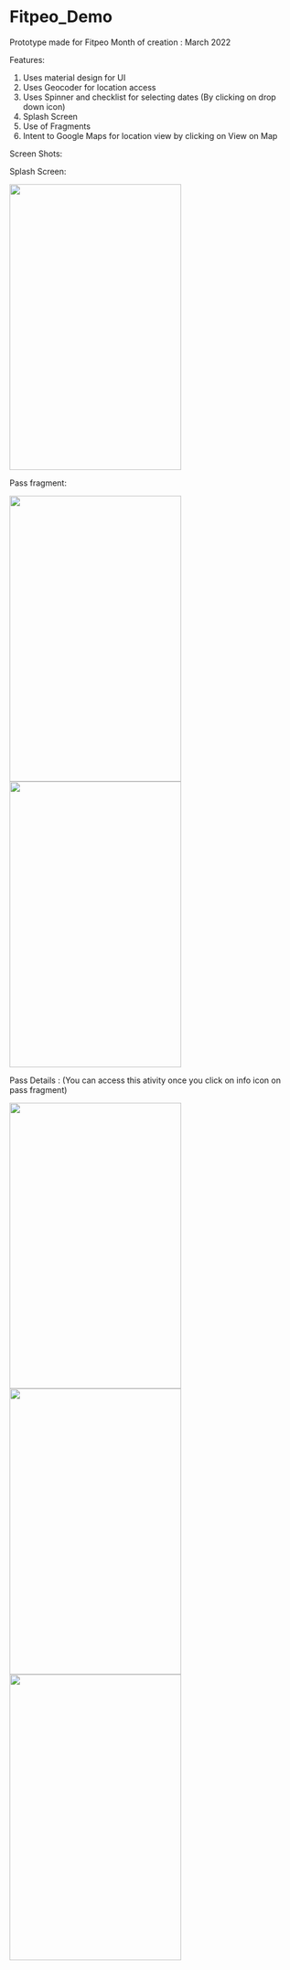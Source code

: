 # Fitpeo_Demo
Prototype made for Fitpeo 
Month of creation : March 2022

Features:

1. Uses material design for UI
2. Uses Geocoder for location access
3. Uses Spinner and checklist for selecting dates (By clicking on drop down icon)
4. Splash Screen
5. Use of Fragments
6. Intent to Google Maps for location view by clicking on View on Map

Screen Shots:

Splash Screen:

<img src="https://user-images.githubusercontent.com/90499826/157273902-48d90e87-8ece-4412-9e68-2ae8e62c96e1.jpeg" width="300" height="500">


Pass fragment:

<img src="https://user-images.githubusercontent.com/90499826/157273743-57b884be-2232-4b90-9193-c7d3a399bdfd.jpeg" width="300" height="500">



<img src="https://user-images.githubusercontent.com/90499826/157273946-814c37ac-431d-4323-9ec1-fac267af6b97.jpeg" width="300" height="500">

Pass Details : (You can access this ativity once you click on info icon on pass fragment)


<img src="https://user-images.githubusercontent.com/90499826/157273992-842c343a-bdeb-45bd-ada9-fa9226dc665a.jpeg" width="300" height="500">


<img src="https://user-images.githubusercontent.com/90499826/157274028-7a037a68-3b64-4fb3-84dc-06fc0ab76d2e.jpeg" width="300" height="500">


<img src="https://user-images.githubusercontent.com/90499826/157274054-00573c40-8c4e-47c1-b83d-f7eb79a511ce.jpeg" width="300" height="500">



